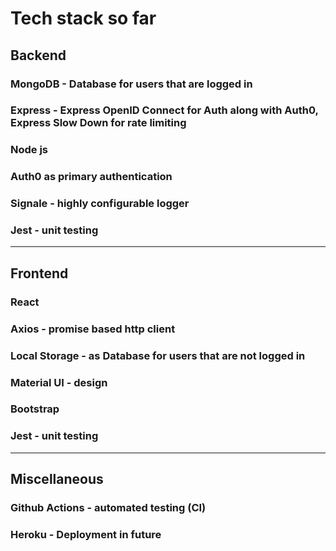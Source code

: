 # Tech stack so far

## Backend

### MongoDB - Database for users that are logged in

### Express - Express OpenID Connect for Auth along with Auth0, Express Slow Down for rate limiting

### Node js

### Auth0 as primary authentication

### Signale - highly configurable logger

### Jest - unit testing

***

## Frontend

### React

### Axios - promise based http client

### Local Storage - as Database for users that are not logged in

### Material UI - design

### Bootstrap

### Jest - unit testing

***

## Miscellaneous

### Github Actions - automated testing (CI)

### Heroku - Deployment in future